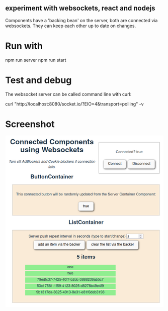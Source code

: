 ## experiment with websockets, react and nodejs

Components have a 'backing bean' on the server,
both are connected via websockets.
They can keep each other up to date on changes.

# Run with

npm run server
npm run start

# Test and debug

The websocket server can be called command line with curl:

curl "http://localhost:8080/socket.io/?EIO=4&transport=polling" -v

# Screenshot

![The web console](react-websockets-1.png)

